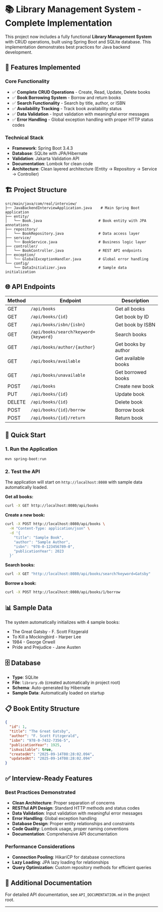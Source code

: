 # 📚 Library Management System - Complete Implementation

This project now includes a fully functional **Library Management System** with CRUD operations, built using Spring Boot and SQLite database. This implementation demonstrates best practices for Java backend development.

## 🚀 Features Implemented

### Core Functionality
- ✅ **Complete CRUD Operations** - Create, Read, Update, Delete books
- ✅ **Book Borrowing System** - Borrow and return books
- ✅ **Search Functionality** - Search by title, author, or ISBN
- ✅ **Availability Tracking** - Track book availability status
- ✅ **Data Validation** - Input validation with meaningful error messages
- ✅ **Error Handling** - Global exception handling with proper HTTP status codes

### Technical Stack
- **Framework**: Spring Boot 3.4.3
- **Database**: SQLite with JPA/Hibernate
- **Validation**: Jakarta Validation API
- **Documentation**: Lombok for clean code
- **Architecture**: Clean layered architecture (Entity → Repository → Service → Controller)

## 🏗️ Project Structure

```
src/main/java/com/real/interview/
├── JavaBackendInterviewApplication.java    # Main Spring Boot application
├── entity/
│   └── Book.java                          # Book entity with JPA annotations
├── repository/
│   └── BookRepository.java                # Data access layer
├── service/
│   └── BookService.java                   # Business logic layer
├── controller/
│   └── BookController.java                # REST API endpoints
├── exception/
│   └── GlobalExceptionHandler.java        # Global error handling
└── config/
    └── DataInitializer.java               # Sample data initialization
```

## 🌐 API Endpoints

| Method | Endpoint | Description |
|--------|----------|-------------|
| GET | `/api/books` | Get all books |
| GET | `/api/books/{id}` | Get book by ID |
| GET | `/api/books/isbn/{isbn}` | Get book by ISBN |
| GET | `/api/books/search?keyword={keyword}` | Search books |
| GET | `/api/books/author/{author}` | Get books by author |
| GET | `/api/books/available` | Get available books |
| GET | `/api/books/unavailable` | Get borrowed books |
| POST | `/api/books` | Create new book |
| PUT | `/api/books/{id}` | Update book |
| DELETE | `/api/books/{id}` | Delete book |
| POST | `/api/books/{id}/borrow` | Borrow book |
| POST | `/api/books/{id}/return` | Return book |

## 🚀 Quick Start

### 1. Run the Application
```bash
mvn spring-boot:run
```

### 2. Test the API
The application will start on `http://localhost:8080` with sample data automatically loaded.

**Get all books:**
```bash
curl -X GET http://localhost:8080/api/books
```

**Create a new book:**
```bash
curl -X POST http://localhost:8080/api/books \
  -H "Content-Type: application/json" \
  -d '{
    "title": "Sample Book",
    "author": "Sample Author", 
    "isbn": "978-0-123456789-0",
    "publicationYear": 2023
  }'
```

**Search books:**
```bash
curl -X GET "http://localhost:8080/api/books/search?keyword=Gatsby"
```

**Borrow a book:**
```bash
curl -X POST http://localhost:8080/api/books/1/borrow
```

## 📊 Sample Data

The system automatically initializes with 4 sample books:
- The Great Gatsby - F. Scott Fitzgerald
- To Kill a Mockingbird - Harper Lee  
- 1984 - George Orwell
- Pride and Prejudice - Jane Austen

## 🗄️ Database

- **Type**: SQLite
- **File**: `library.db` (created automatically in project root)
- **Schema**: Auto-generated by Hibernate
- **Sample Data**: Automatically loaded on startup

## 📋 Book Entity Structure

```json
{
  "id": 1,
  "title": "The Great Gatsby",
  "author": "F. Scott Fitzgerald", 
  "isbn": "978-0-7432-7356-5",
  "publicationYear": 1925,
  "isAvailable": true,
  "createdAt": "2025-09-14T08:28:02.094",
  "updatedAt": "2025-09-14T08:28:02.094"
}
```

## ✅ Interview-Ready Features

### Best Practices Demonstrated
- **Clean Architecture**: Proper separation of concerns
- **RESTful API Design**: Standard HTTP methods and status codes
- **Data Validation**: Input validation with meaningful error messages
- **Error Handling**: Global exception handling
- **Database Design**: Proper entity relationships and constraints
- **Code Quality**: Lombok usage, proper naming conventions
- **Documentation**: Comprehensive API documentation

### Performance Considerations
- **Connection Pooling**: HikariCP for database connections
- **Lazy Loading**: JPA lazy loading for relationships
- **Query Optimization**: Custom repository methods for efficient queries

## 📖 Additional Documentation

For detailed API documentation, see `API_DOCUMENTATION.md` in the project root.

---
